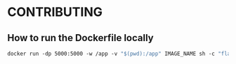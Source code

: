 # CONTRIBUTING

## How to run the Dockerfile locally

```dockerfile
docker run -dp 5000:5000 -w /app -v "$(pwd):/app" IMAGE_NAME sh -c "flask run --host 0.0.0.0"
```
